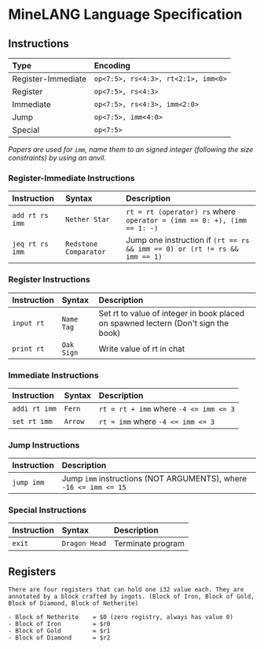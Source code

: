# MineLANG Language Specification

## Instructions

| **Type**           | **Encoding**                        |
| :----------------- | :---------------------------------- |
| Register-Immediate | `op<7:5>, rs<4:3>, rt<2:1>, imm<0>` |
| Register           | `op<7:5>, rs<4:3>`                  |
| Immediate          | `op<7:5>, rs<4:3>, imm<2:0>`        |
| Jump               | `op<7:5>, imm<4:0>`                 |
| Special            | `op<7:5>`                           |

_Papers are used for `imm`, name them to an signed integer (following the size constraints) by using an anvil._

### Register-Immediate Instructions

| **Instruction** | **Syntax**            | **Description**                                                            |
| :-------------- | :-------------------- | :------------------------------------------------------------------------- |
| `add rt rs imm` | `Nether Star`         | `rt = rt (operator) rs` where `operator = (imm == 0: +), (imm == 1: -)`    |
| `jeq rt rs imm` | `Redstone Comparator` | Jump one instruction if `(rt == rs && imm == 0) or (rt != rs && imm == 1)` |

### Register Instructions

| **Instruction** | **Syntax** | **Description**                                                                    |
| :-------------- | :--------- | :--------------------------------------------------------------------------------- |
| `input rt`      | `Name Tag` | Set rt to value of integer in book placed on spawned lectern (Don't sign the book) |
| `print rt`      | `Oak Sign` | Write value of rt in chat                                                          |

### Immediate Instructions

| **Instruction** | **Syntax** | **Description**                        |
| :-------------- | :--------- | :------------------------------------- |
| `addi rt imm`   | `Fern`     | `rt = rt + imm` where `-4 <= imm <= 3` |
| `set rt imm`    | `Arrow`    | `rt = imm` where `-4 <= imm <= 3`      |

### Jump Instructions

| **Instruction** | **Description**                                                   |
| :-------------- | :---------------------------------------------------------------- |
| `jump imm`      | Jump `imm` instructions (NOT ARGUMENTS), where `-16 <= imm <= 15` |

### Special Instructions

| **Instruction** | **Syntax**    | **Description**   |
| :-------------- | :------------ | :---------------- |
| `exit`          | `Dragon Head` | Terminate program |

## Registers

    There are four registers that can hold one i32 value each. They are annotated by a block crafted by ingots. (Block of Iron, Block of Gold, Block of Diamond, Block of Netherite)

    - Block of Netherite    = $0 (zero registry, always has value 0)
    - Block of Iron         = $r0
    - Block of Gold         = $r1
    - Block of Diamond      = $r2
